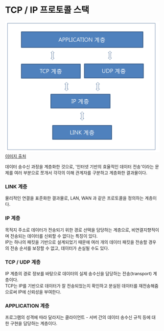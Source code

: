 # TCP / IP 프로토콜 스택

![TCP/IP protocol stack](/jimin/notes/images/tcpstack.png)
[이미지 출처](https://taesun1114.tistory.com/entry/TCP-IP-%ED%94%84%EB%A1%9C%ED%86%A0%EC%BD%9C-%EC%8A%A4%ED%83%9D)

데이터 송수신 과정을 계층화한 것으로, '인터넷 기반의 효율적인 데이터 전송'이라는 문제를 여러 부분으로 쪼개서 각각의 이해 관계자를 구분하고 계층화한 결과물이다.

### LINK 계층

물리적인 연결을 표준화한 결과물로, LAN, WAN 과 같은 프로토콜을 정의하는 계층이다.

### IP 계층

목적지 주소로 데이터가 전송되기 위한 경로 선택을 담당하는 계층으로, 비연결지향적이며 전송되는 데이터를 신뢰할 수 없다는 특징이 있다.
<br />
IP는 하나의 패킷을 기반으로 설계되었기 때문에 여러 개의 데이터 패킷을 전송할 경우의 전송 순서를 보장할 수 없고, 데이터가 손실될 수도 있다.

### TCP / UDP 계층

IP 계층의 경로 정보를 바탕으로 데이터의 실제 송수신을 담당하는 전송(transport) 계층이다.
<br />
TCP는 IP를 기반으로 데이터가 잘 전송되었는지 확인하고 분실된 데이터를 재전송해줌으로써 IP에 신뢰성을 부여한다.

### APPLICATION 계층

프로그램의 성격에 따라 달라지는 클라이언트 - 서버 간의 데이터 송수신 규칙 등에 대한 구현을 담당하는 계층이다.
